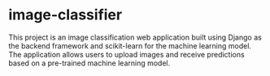 # image-classifier
This project is an image classification web application built using Django as the backend framework and scikit-learn for the machine learning model. The application allows users to upload images and receive predictions based on a pre-trained machine learning model.
